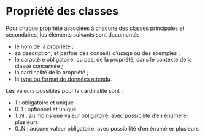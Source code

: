 # Propriété des classes

Pour chaque propriété associées à chacune des classes principales et secondaires, les éléments suivants sont documentés :

* le nom de la propriété ;
* sa description, et parfois des conseils d’usage ou des exemples ;
* le caractère obligatoire, ou pas, de la propriété, dans le contexte de la classe concernée ;
* la cardinalité de la propriété ;
* le [type ou format de données attendu](/references/types/).

Les valeurs possibles pour la cardinalité sont :

* 1 : obligatoire et unique
* 0..1 : optionnel et unique
* 1..N : au moins une valeur obligatoire, avec possibilité d’en énumérer plusieurs
* 0..N : aucune valeur obligatoire, avec possibilité d’en énumérer plusieurs